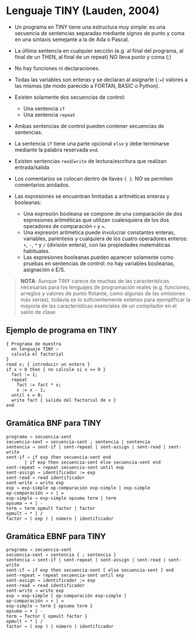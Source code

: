 # Lenguaje TINY (Lauden, 2004)

- Un programa en TINY tiene una estructura muy simple: es una secuencia de sentencias separadas mediante signos de punto y coma en una sintaxis semejante a la de Ada o Pascal.

- La última sentencia en cualquier sección (e.g. al final del programa, al final de un THEN, al final de un repeat) NO lleva punto y coma (;)

- No hay funciones ni declaraciones.

- Todas las variables son enteras y se declaran al asignarle (`:=`) valores a las mismas (de modo parecido a FORTAN, BASIC o Python).

- Existen solamente dos secuencias de control:
  - Una sentencia `if`
  - Una sentencia `repeat`

- Ambas sentencias de control pueden contener secuencias de sentencias.

- La sentencia `if` tiene una parte opcional `else` y debe terminarse mediante la palabra reservada `end`.

- Existen sentencias `read`/`write` de lectura/escritura que realizan entrada/salida

- Los comentarios se colocan dentro de llaves `{ }`. NO se permiten comentarios anidados.

- Las expresiones se encuentran limitadas a aritméticas enteras y booleanas:
  - Una expresión booleana se compone de una comparación de dos expresiones aritméticas que utilizan cualesquiera de los dos operadores de comparación `<` y `=`.
  - Una expresión aritmética puede involucrar constantes enteras, variables, paréntesis y cualquiera de los cuatro operadores enteros: `+`, `-`, `*` y `/` (división entera), con las propiedades matemáticas habituales.
  - Las expresiones booleanas pueden aparecer solamente como pruebas en sentencias de control: no hay variables booleanas, asignación o E/S.

> **NOTA**: Aunque TINY carece de muchas de las características necesarias para los lenguajes de programación reales (e.g. funciones, arreglos y valores de punto flotante, como algunas de las omisiones más serias), todavía es lo suficientemente extenso para ejemplificar la mayoría de las características esenciales de un compilador en el salón de clase.

## Ejemplo de programa en TINY

```
{ Programa de muestra
  en lenguaje TINY –
  calcula el factorial
}
read x; { introducir un entero }
if x > 0 then { no calcule si x <= 0 }
  fact := 1;
  repeat
    fact := fact * x;
    x := x - 1;
  until x = 0;
  write fact { salida del factorial de x }
end
```

## Gramática BNF para TINY

```
programa → secuencia-sent
secuencia-sent → secuencia-sent ; sentencia | sentencia
sentencia → sent-if | sent-repeat | sent-assign | sent-read | sent-write
sent-if → if exp then secuencia-sent end
       | if exp then secuencia-sent else secuencia-sent end
sent-repeat → repeat secuencia-sent until exp
sent-assign → identificador := exp
sent-read → read identificador
sent-write → write exp
exp → exp-simple op-comparación exp-simple | exp-simple
op-comparación → < | =
exp-simple → exp-simple opsuma term | term
opsuma → + | -
term → term opmult factor | factor
opmult → * | /
factor → ( exp ) | número | identificador
```

## Gramática EBNF para TINY

```
programa → secuencia-sent
secuencia-sent → sentencia { ; sentencia }
sentencia → sent-if | sent-repeat | sent-assign | sent-read | sent-write
sent-if → if exp then secuencia-sent [ else secuencia-sent ] end
sent-repeat → repeat secuencia-sent until exp
sent-assign → identificador := exp
sent-read → read identificador
sent-write → write exp
exp → exp-simple [ op-comparación exp-simple ]
op-comparación → < | =
exp-simple → term { opsuma term }
opsuma → + | -
term → factor { opmult factor }
opmult → * | /
factor → ( exp ) | número | identificador
```
